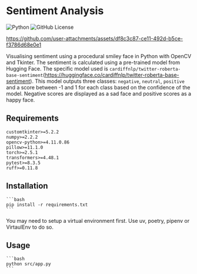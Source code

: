 # Sentiment Analysis

![Python](https://img.shields.io/badge/python-3.13-blue.svg)
![GitHub License](https://img.shields.io/github/license/trflorian/sentiment-analysis-viz)

<https://github.com/user-attachments/assets/df8c3c87-ce11-492d-b5ce-f3786d68e0e1>

Visualising sentiment using a procedural smiley face in Python with OpenCV and Tkinter. The sentiment is calculated using a pre-trained model from Hugging Face. The specific model used is `cardiffnlp/twitter-roberta-base-sentiment`(<https://huggingface.co/cardiffnlp/twitter-roberta-base-sentiment>). This model outputs three classes: `negative`, `neutral`, `positive` and a score between -1 and 1 for each class based on the confidence of the model. Negative scores are displayed as a sad face and positive scores as a happy face.

## Requirements

    customtkinter>=5.2.2
    numpy>=2.2.2
    opencv-python>=4.11.0.86
    pillow>=11.1.0
    torch>=2.5.1
    transformers>=4.48.1
    pytest>=8.3.5
    ruff>=0.11.8

## Installation

    ```bash
    pip install -r requirements.txt
    ```

You may need to setup a virtual environment first. Use uv, poetry, pipenv or VirtaulEnv to do so.

## Usage

    ```bash
    python src/app.py
    ```
